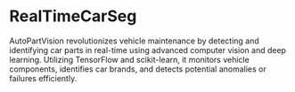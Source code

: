 # RealTimeCarSeg
AutoPartVision revolutionizes vehicle maintenance by detecting and identifying car parts in real-time using advanced computer vision and deep learning. Utilizing TensorFlow and scikit-learn, it monitors vehicle components, identifies car brands, and detects potential anomalies or failures efficiently.
